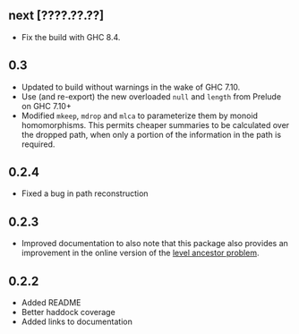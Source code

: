 next [????.??.??]
-----------------
* Fix the build with GHC 8.4.

0.3
---
* Updated to build without warnings in the wake of GHC 7.10.
* Use (and re-export) the new overloaded `null` and `length` from Prelude on GHC 7.10+
* Modified `mkeep`, `mdrop` and `mlca` to parameterize them by monoid homomorphisms. This permits cheaper summaries to be calculated over the dropped path, when only a portion of the information in the path is required.

0.2.4
-----
* Fixed a bug in path reconstruction

0.2.3
-----
* Improved documentation to also note that this package also provides an improvement in the online version of the [level ancestor problem](http://en.wikipedia.org/wiki/Level_ancestor_problem).

0.2.2
-----
* Added README
* Better haddock coverage
* Added links to documentation
